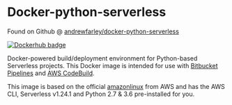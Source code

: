 # Docker-python-serverless

Found on Github @ [andrewfarley/docker-python-serverless](https://github.com/AndrewFarley/docker-python-serverless)

[![Dockerhub badge](http://dockeri.co/image/andrewfarley/docker-python-serverless)](https://hub.docker.com/r/andrewfarley/docker-python-serverless)

Docker-powered build/deployment environment for Python-based Serverless projects. This Docker image is intended for use with [Bitbucket Pipelines](https://bitbucket.org/product/features/pipelines) and [AWS CodeBuild](https://aws.amazon.com/codebuild).

This image is based on the official [amazonlinux](https://hub.docker.com/_/amazonlinux/) from AWS and has the AWS CLI, Serverless v1.24.1 and Python 2.7 & 3.6 pre-installed for you.

